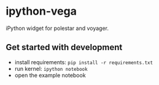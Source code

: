 # ipython-vega

iPython widget for polestar and voyager.

## Get started with development

* install requirements: `pip install -r requirements.txt`
* run kernel: `ipython notebook`
* open the example notebook

